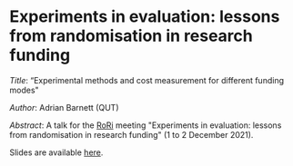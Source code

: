 # Experiments in evaluation: lessons from randomisation in research funding

*Title*: “Experimental methods and cost measurement for different funding modes"

*Author*: Adrian Barnett (QUT)

*Abstract*: A talk for the [RoRi](https://researchonresearch.org/) meeting "Experiments in evaluation: lessons from randomisation in research funding" (1 to 2 December 2021).

Slides are available [here](https://agbarnett.github.io/talks/RoRi/slides).
